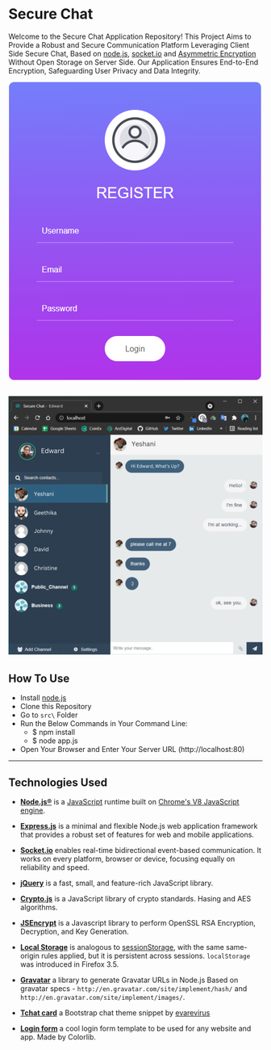 # Secure Chat

Welcome to the Secure Chat Application Repository! This Project Aims to Provide a Robust and Secure Communication Platform Leveraging Client Side Secure Chat, Based on [node.js](https://nodejs.org), [socket.io](https://socket.io/) and [Asymmetric Encryption](https://en.wikipedia.org/wiki/Public-key_cryptography) Without Open Storage on Server Side. Our Application Ensures End-to-End Encryption, Safeguarding User Privacy and Data Integrity.

![loginform](https://github.com/Zavitar97/SecureChatApp/blob/main/login.png)

![chatform](https://github.com/Zavitar97/SecureChatApp/blob/main/ChatInterface.png)
-----------------------

## How To Use

* Install [node.js](https://nodejs.org)
* Clone this Repository
* Go to `src\` Folder
* Run the Below Commands in Your Command Line:
    + $ npm install
    + $ node app.js
* Open Your Browser and Enter Your Server URL (http://localhost:80)

-----------------------

## Technologies Used

* [**Node.js®**](https://nodejs.org) is a [JavaScript](http://en.wikipedia.org/wiki/JavaScript) runtime built on [Chrome's V8 JavaScript engine](https://developers.google.com/v8/).

* [**Express.js**](https://expressjs.com/) is a minimal and flexible Node.js web application framework that provides a robust set of features for web and mobile applications.

* [**Socket.io**](https://socket.io) enables real-time bidirectional event-based communication. It works on every platform, browser or device, focusing equally on reliability and speed.

* [**jQuery**](https://jquery.com/) is a fast, small, and feature-rich JavaScript library.

* [**Crypto.js**](https://github.com/brix/crypto-js) is a JavaScript library of crypto standards. Hasing and AES algorithms.

* [**JSEncrypt**](https://github.com/travist/jsencrypt) is a Javascript library to perform OpenSSL RSA Encryption, Decryption, and Key Generation.

* [**Local Storage**](https://developer.mozilla.org/en-US/docs/Web/API/Window/localStorage) is analogous to [sessionStorage](https://developer.mozilla.org/en-US/docs/Web/API/sessionStorage), with the same same-origin rules applied, but it is persistent across sessions. `localStorage` was introduced in Firefox 3.5.

* [**Gravatar**](https://github.com/emerleite/node-gravatar) a library to generate Gravatar URLs in Node.js Based on gravatar specs - `http://en.gravatar.com/site/implement/hash/` and `http://en.gravatar.com/site/implement/images/`.

* [**Tchat card**](https://bootsnipp.com/snippets/0e3Ma) a Bootstrap chat theme snippet by [evarevirus](https://bootsnipp.com/evarevirus)

* [**Login form**](https://colorlib.com/wp/template/login-form-v3/) a cool login form template to be used for any website and app. Made by Colorlib.
